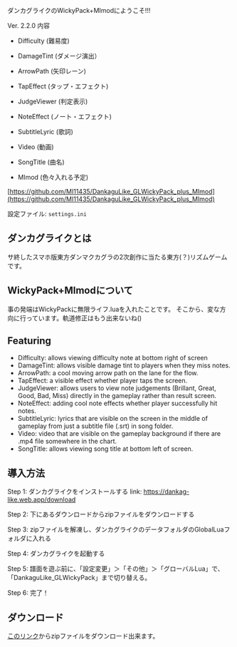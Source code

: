 ダンカグライクのWickyPack+MImodにようこそ!!!

Ver. 2.2.0
内容

+ Difficulty (難易度)
+ DamageTint (ダメージ演出）
+ ArrowPath (矢印レーン)
+ TapEffect (タップ・エフェクト)
+ JudgeViewer (判定表示)
+ NoteEffect (ノート・エフェクト)
+ SubtitleLyric (歌詞)
+ Video (動画)
+ SongTitle (曲名)

+ MImod (色々入れる予定)

[https://github.com/MI11435/DankaguLike_GLWickyPack_plus_MImod](https://github.com/MI11435/DankaguLike_GLWickyPack_plus_MImod)

設定ファイル: `settings.ini`

## ダンカグライクとは

サ終したスマホ版東方ダンマクカグラの2次創作に当たる東方(？)リズムゲームです。

## WickyPack+MImodについて

事の発端はWickyPackに無限ライフ.luaを入れたことです。
そこから、変な方向に行っています。軌道修正はもう出来ないね()

## Featuring

+ Difficulty: allows viewing difficulty note at bottom right of screen
+ DamageTint: allows visible damage tint to players when they miss notes.
+ ArrowPath: a cool moving arrow path on the lane for the flow.
+ TapEffect: a visible effect whether player taps the screen.
+ JudgeViewer: allows users to view note judgements (Brillant, Great, Good, Bad, Miss) directly in the gameplay rather than result screen.
+ NoteEffect: adding cool note effects whether player successfully hit notes.
+ SubtitleLyric: lyrics that are visible on the screen in the middle of gameplay from just a subtitle file (.srt) in song folder.
+ Video: video that are visible on the gameplay background if there are .mp4 file somewhere in the chart.
+ SongTitle: allows viewing song title at bottom left of screen.

## 導入方法

Step 1: ダンカグライクをインストールする link: https://dankag-like.web.app/download

Step 2: 下にあるダウンロードからzipファイルをダウンロードする

Step 3: zipファイルを解凍し、ダンカグライクのデータフォルダのGlobalLuaフォルダに入れる

Step 4: ダンカグライクを起動する

Step 5: 譜面を遊ぶ前に、「設定変更」＞「その他」＞「グローバルLua」で、「DankaguLike_GLWickyPack」まで切り替える。

Step 6: 完了！

## ダウンロード

[このリンク](https://github.com/MI11435/DankaguLike_GLWickyPack_plus_MImod/releases)からzipファイルをダウンロード出来ます。
